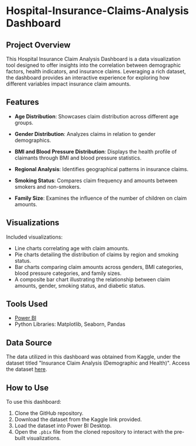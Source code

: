 # Hospital-Insurance-Claims-Analysis Dashboard


## Project Overview

This Hospital Insurance Claim Analysis Dashboard is a data visualization tool designed to offer insights into the correlation between demographic factors, health indicators, and insurance claims. Leveraging a rich dataset, the dashboard provides an interactive experience for exploring how different variables impact insurance claim amounts.

## Features

- **Age Distribution**: Showcases claim distribution across different age groups.
  
- **Gender Distribution**: Analyzes claims in relation to gender demographics.

- **BMI and Blood Pressure Distribution**: Displays the health profile of claimants through BMI and blood pressure statistics.

- **Regional Analysis**: Identifies geographical patterns in insurance claims.

- **Smoking Status**: Compares claim frequency and amounts between smokers and non-smokers.

- **Family Size**: Examines the influence of the number of children on claim amounts.

## Visualizations

Included visualizations:

- Line charts correlating age with claim amounts.
- Pie charts detailing the distribution of claims by region and smoking status.
- Bar charts comparing claim amounts across genders, BMI categories, blood pressure categories, and family sizes.
- A composite bar chart illustrating the relationship between claim amounts, gender, smoking status, and diabetic status.


## Tools Used

- [Power BI](https://powerbi.microsoft.com/)
- Python Libraries: Matplotlib, Seaborn, Pandas

## Data Source

The data utilized in this dashboard was obtained from Kaggle, under the dataset titled "Insurance Claim Analysis (Demographic and Health)". Access the dataset [here](https://www.kaggle.com/datasets/thedevastator/insurance-claim-analysis-demographic-and-health/data).

## How to Use

To use this dashboard:

1. Clone the GitHub repository.
2. Download the dataset from the Kaggle link provided.
3. Load the dataset into Power BI Desktop.
4. Open the `.pbix` file from the cloned repository to interact with the pre-built visualizations.
